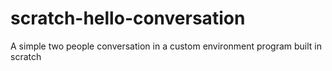 # scratch-hello-conversation
A simple two people conversation in a custom environment program built in scratch
